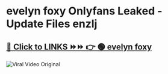 
 # evelyn foxy Onlyfans Leaked - Update Files enzlj

## <h2><a href="https://clipsfans.com/evelyn_foxy&ref=git">🔗 Click to LINKS ⏩⏩ 👉 🟢 evelyn foxy </a></h2>

<a href="https://clipsfans.com/evelyn_foxy&ref=git" rel="nofollow" data-target="animated-image.originalLink"><img src="https://i.ibb.co.com/xMMVF88/686577567.gif" alt="Viral Video Original" style="max-width: 100%; display: inline-block;" data-target="animated-image.originalImage"></a>


